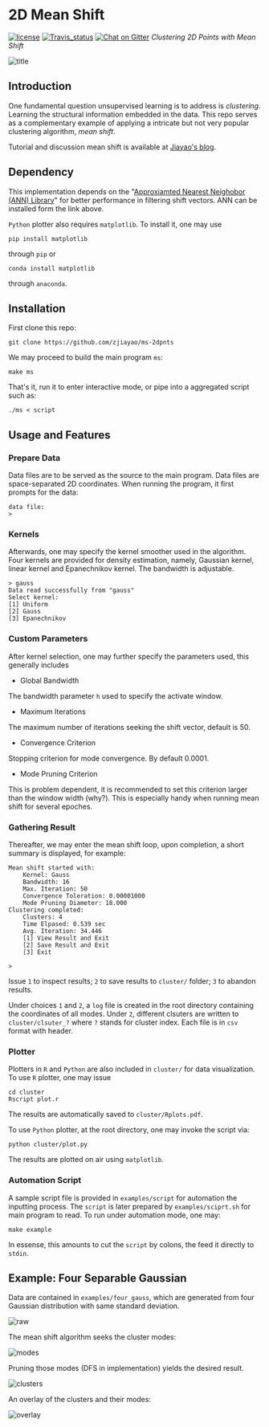 # 2D Mean Shift

[![license](https://img.shields.io/github/license/mashape/apistatus.svg)](https://github.com/zjiayao/ms-2dpnts/blob/master/LICENSE)
[![Travis_status](https://travis-ci.org/zjiayao/ms-2dpnts.svg?branch=maste://travis-ci.org/zjiayao/ms-2dpnts.svg?branch=master)](https://travis-ci.org/zjiayao/jmt-matrix)
[![Chat on Gitter](https://badges.gitter.im/zjiayao/pyTracer.svg)](https://gitter.im/zjiayao/jmt/)
*Clustering 2D Points with Mean Shift*

![title](examples/four_gauss_overlay.png)

## Introduction

One fundamental question unsupervised learning is to address
is *clustering*. Learning the structural information embedded
in the data. This repo serves as a complementary example
of applying a intricate but not very popular clustering algorithm,
*mean shift*.

Tutorial and discussion mean shift is available at
[Jiayao's
blog](https://zjiayao.github.io/blog/2017/mean-shift-2d://zjiayao.github.io/blog/2017/mean-shift-2d/).

## Dependency

This implementation depends on the "[Approxiamted Nearest Neighobor (ANN) Library](https://www.cs.umd.edu/~mount/ANN/)" for better performance in filtering shift vectors. ANN
can be installed form the link above.

`Python` plotter also requires `matplotlib`. To install it,
one may use

    pip install matplotlib

through `pip` or

    conda install matplotlib

through `anaconda`.



## Installation

First clone this repo:

    git clone https://github.com/zjiayao/ms-2dpnts

We may proceed to build the main program `ms`:

    make ms

That's it, run it to enter interactive mode,
or pipe into a aggregated script such as:

    ./ms < script

## Usage and Features

### Prepare Data

Data files are to be served as the source to the
main program. Data files are space-separated
2D coordinates. When running the program,
it first prompts for the data:

    data file:
    >

### Kernels

Afterwards, one may specify the kernel smoother
used in the algorithm.
Four kernels are provided for density estimation, namely,
Gaussian kernel, linear kernel and Epanechnikov kernel.
The bandwidth is adjustable.

    > gauss
    Data read successfully from "gauss"
    Select kernel:
    [1] Uniform
    [2] Gauss
    [3] Epanechnikov

### Custom Parameters

After kernel selection, one may further specify the
parameters used, this generally includes

- Global Bandwidth

The bandwidth parameter `h` used to specify the activate window.

- Maximum Iterations

The maximum number of iterations seeking the shift vector, default is
50.

- Convergence Criterion

Stopping criterion for mode convergence. By default 0.0001.

- Mode Pruning Criterion

This is problem dependent, it is recommended to set this criterion
larger than the window width (why?). This is especially handy
when running mean shift for several epoches.

### Gathering Result

Thereafter, we may enter the mean shift loop, upon completion, a short
summary is displayed, for example:

    Mean shift started with:
    	Kernel: Gauss
    	Bandwidth: 16
    	Max. Iteration: 50
    	Convergence Toleration: 0.00001000
    	Mode Pruning Diameter: 18.000
    Clustering completed:
    	Clusters: 4
    	Time Elpased: 0.539 sec
    	Avg. Iteration: 34.446
    	[1] View Result and Exit
    	[2] Save Result and Exit
    	[3] Exit

    >

Issue `1` to inspect results; `2` to save results to `cluster/`
folder; `3` to abandon results.

Under choices `1` and `2`, a `log` file is created in the root directory
containing the coordinates of all modes. Under `2`,
different clsuters are written to `cluster/clsuter_?`
where `?` stands for cluster index. Each file is in
`csv` format with header.


### Plotter

Plotters in `R` and `Python` are also included in `cluster/`
for data visualization. To use `R` plotter, one may issue

    cd cluster
    Rscript plot.r

The results are automatically saved to `cluster/Rplots.pdf`.

To use `Python` plotter, at the root directory, one may invoke the script
via:

    python cluster/plot.py

The results are plotted on air using `matplotlib`.


### Automation Script

A sample script file is provided in `examples/script`
for automation the inputting process. The `script`
is later prepared by `examples/sciprt.sh` for
main program to read. To run under automation mode,
one may:

    make example

In essense, this amounts to cut the `script` by
colons, the feed it directly to `stdin`.

## Example: Four Separable Gaussian

Data are contained in `examples/four_gauss`, which
are generated from four Gaussian distribution with same
standard deviation.

![raw](examples/four_gauss.png)

The mean shift algorithm seeks the cluster modes:

![modes](examples/four_gauss_modes.png)

Pruning those modes (DFS in implementation) yields
the desired result.

![clusters](examples/four_gauss_cluster.png)

An overlay of the clusters and their modes:

![overlay](examples/four_gauss_overlay.png)


